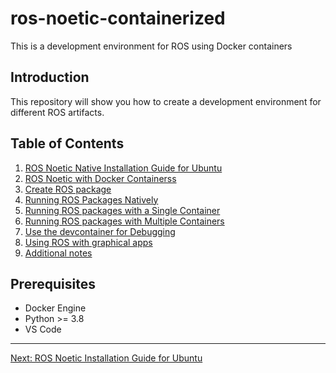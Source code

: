 # ros-noetic-containerized

This is a development environment for ROS using Docker containers

## Introduction

This repository will show you how to create a development environment for different ROS artifacts.

## Table of Contents

1. [ROS Noetic Native Installation Guide for Ubuntu](./docs/00_ROS_Noetic_Ubuntu_Installation.md)
2. [ROS Noetic with Docker Containerss](./docs/01_ROS_Noetic_Containers.md)
3. [Create ROS package](./docs/02_Create_ROS_Package.md)
4. [ Running ROS Packages Natively](./docs/03_Running_ROS_Package_Natively.md)
5. [Running ROS packages with a Single Container](./docs/04_Running_ROS_Package_Single_Container.md)
6. [Running ROS packages with Multiple Containers](./docs/05_Runnning_ROS_Package_Multiple_Containers.md)
7. [Use the devcontainer for Debugging](./docs/06_Devcontainer.md)
8. [Using ROS with graphical apps](./docs/07_ROS_GUI_Apps.md)
9. [Additional notes](./docs/08_Additional_Notes.md)

## Prerequisites

- Docker Engine
- Python >= 3.8
- VS Code

---

[Next: ROS Noetic Installation Guide for Ubuntu](./docs/00_ROS_Noetic_Ubuntu_Installation.md)

